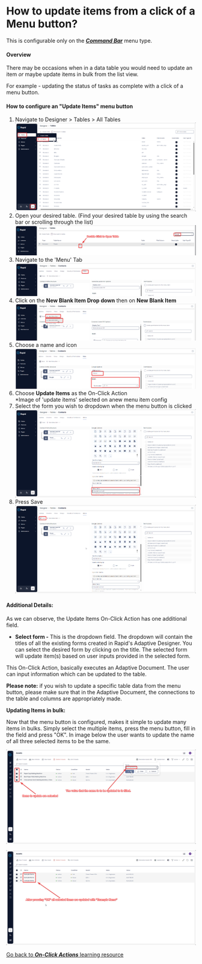 # How to update items from a click of a Menu button?

This is configurable only on the ***[Command Bar](https://docs.rapidplatform.com/books/glossary/page/command-bar)*** menu type.

#### Overview

There may be occasions when in a data table you would need to update an item *or* maybe update items in bulk from the list view.

For example - updating the status of tasks as complete with a click of a menu button.

#### How to configure an "Update Items" menu button

1. Navigate to Designer &gt; Tables &gt; All Tables  
    ![Navigate to the All Tables page](<Navigate to the All Tables page.png>)
2. Open your desired table. (Find your desired table by using the search bar or scrolling through the list)  
    ![Open desired Table](<Open desired table.png>)
3. Navigate to the 'Menu' Tab  
    ![Open the 'Menu' Tab](<Navigate to the menu tab.png>)
4. Click on the **New Blank Item Drop down** then on **New Blank Item** ![Create a new Menu item](<Create a new blank menu item.png>)
5. Choose a name and icon  
    ![Choose a name and icon](<Choose a name and icon.png>)
6. Choose **Update Items** as the On-Click Action  
    *Image of 'update items' selected on anew menu item config
7. Select the form you wish to dropdown when the menu button is clicked  
    ![image-1702273809498.png](./downloaded_image_1705285733416.png)
8. Press Save  
    ![image-1702273827649.png](./downloaded_image_1705285734437.png)

#### Additional Details:

As we can observe, the Update Items On-Click Action has one additional field.

- **Select form -** This is the dropdown field. The dropdown will contain the titles of all the existing forms created in Rapid's Adaptive Designer. You can select the desired form by clicking on the title. The selected form will update item(s) based on user inputs provided in the selected form.

This On-Click Action, basically executes an Adaptive Document. The user can input information which can be updated to the table.

**Please note:** if you wish to update a specific table data from the menu button, please make sure that in the Adaptive Document, the connections to the table and columns are appropriately made.

**Updating Items in bulk:**

Now that the menu button is configured, makes it simple to update many items in bulks. Simply select the multiple items, press the menu button, fill in the field and press "OK". In image below the user wants to update the name of all three selected items to be the same.

![image-1701914296870.png](./downloaded_image_1705285735454.png)

![image-1701914334147.png](./downloaded_image_1705285736468.png)

[Go back to ***On-Click Actions*** learning resource](https://docs.rapidplatform.com/books/experiences/page/how-to-set-on-click-action-for-a-menu-item "How to set On-Click Action for a menu item?")